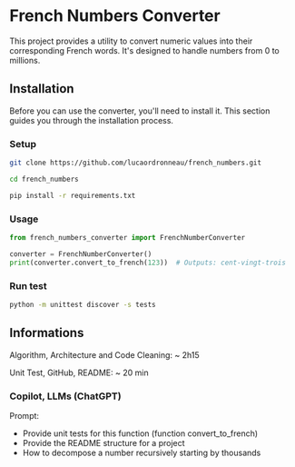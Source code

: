 # French Numbers Converter

This project provides a utility to convert numeric values into their corresponding French words. It's designed to handle numbers from 0 to millions.

## Installation

Before you can use the converter, you'll need to install it. This section guides you through the installation process.

### Setup
```bash
git clone https://github.com/lucaordronneau/french_numbers.git

cd french_numbers

pip install -r requirements.txt
```

### Usage
```python
from french_numbers_converter import FrenchNumberConverter

converter = FrenchNumberConverter()
print(converter.convert_to_french(123))  # Outputs: cent-vingt-trois
```

### Run test
```bash
python -m unittest discover -s tests
```

## Informations
Algorithm, Architecture and Code Cleaning:  ~ 2h15

Unit Test, GitHub, README: ~ 20 min

### Copilot, LLMs (ChatGPT)
Prompt:

- Provide unit tests for this function (function convert_to_french)
- Provide the README structure for a project
- How to decompose a number recursively starting by thousands

